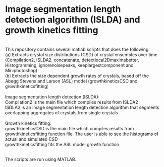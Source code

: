 # Image segmentation length detection algorithm (ISLDA) and growth kinetics fitting
 <br /> This repository contains several matlab scripts that does the following:
 <br /> (a) Extracts crystal size distributions (CSD) of crystal ensembles over time  (Compilation2, ISLDA2, concatenate, detectlocal2Dmaximabetter, Histogramming, ignorenoisepeaks, keeplargestcomponent and Miniphotoshop)
 <br /> (b) Extracts the size dependent growth rates of crystals, based off the Abegg Stevens and Larson (ASL) model (growthkineticsCSD and growthkineticsfitting)
 <br /> 
 <br /> Image segmentation length detection (ISLDA):
 <br /> Compilation2 is the main file which compiles results from ISLDA2
 <br /> ISDLA2 is an image segmentation length detection algorithm that segments overlapping aggregates of crystals from single crystals
 <br /> 
 <br /> Growth kinetics fitting:
 <br /> growthkineticsCSD is the main file which compiles results from growthkineticsfitting function file. The user is able to see the histograms of actual and simulated CSD
 <br /> growthkineticsfitting fits the ASL model growth function
 
 <br /> The scripts are run using MATLAB.
